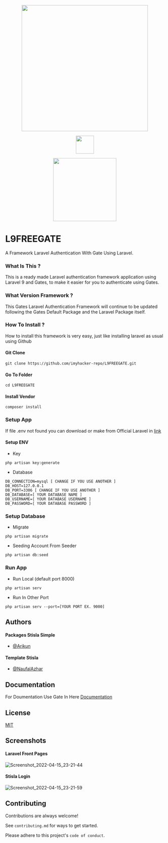 <p align="center"><a href="https://laravel.com" target="_blank"><img src="https://raw.githubusercontent.com/laravel/art/master/logo-lockup/5%20SVG/2%20CMYK/1%20Full%20Color/laravel-logolockup-cmyk-red.svg" width="400"></a><p>
<p align="center"><img src="https://icon-library.com/images/x-png-icon/x-png-icon-11.jpg" width="57"></p>
<p align="center"><a href="https://laravel.com/docs/9.x/authorization#gates" target="_blank"><img src="https://www.pinclipart.com/picdir/big/31-318277_gate-clipart-icon-gate-clipart-png-hd-transparent.png" width="200"></a><p>
    
# L9FREEGATE

A Framework Laravel Authentication With Gate Using Laravel.

### What Is This ? 
This is a ready made Laravel authentication framework application using Laravel 9 and Gates, to make it easier for you to authenticate using Gates.

### What Version Framework ?
This Gates Laravel Authentication Framework will continue to be updated following the Gates Default Package and the Laravel Package itself.

### How To Install ? 
How to install this framework is very easy, just like installing laravel as usual using Github

#### Git Clone

```
git clone https://github.com/imyhacker-repo/L9FREEGATE.git

```

#### Go To Folder
```
cd L9FREEGATE
```

#### Install Vendor

```
composer install
```

### Setup App

If file .env not found you can download or make from Official Laravel in [link](https://raw.githubusercontent.com/laravel/laravel/9.x/.env.example)

#### Setup ENV
-   Key
```
php artisan key:generate
```
-   Database 
```
DB_CONNECTION=mysql [ CHANGE IF YOU USE ANOTHER ]
DB_HOST=127.0.0.1
DB_PORT=3306 [ CHANGE IF YOU USE ANOTHER ]
DB_DATABASE=[ YOUR DATABASE NAME ]
DB_USERNAME=[ YOUR DATABASE USERNAME ]
DB_PASSWORD=[ YOUR DATABASE PASSWORD ]

```


### Setup Database 
- Migrate
```
php artisan migrate
```
- Seeding Account From Seeder
```
php artisan db:seed
```

### Run App
- Run Local (default port 8000)
```
php artisan serv
```
- Run In Other Port 
```
php artisan serv --port=[YOUR PORT EX. 9000]
```
## Authors

#### Packages Stisla Simple
- [@Arikun](https://www.github.com/imyhacker)

#### Template Stisla
- [@NaufalAzhar](https://github.com/nauvalazhar)
## Documentation


For Doumentation Use Gate In Here 
[Documentation](https://suara-teknoindonesia.blogspot.com/2020/11/authorization-dengan-gates-laravel-8.html)


## License

[MIT](https://choosealicense.com/licenses/mit/)


## Screenshots

#### Laravel Front Pages
![Screenshot_2022-04-15_23-21-44](https://user-images.githubusercontent.com/45889833/163595898-65fa5968-43ef-4990-ba2b-79dce1493423.png)


#### Stisla Login 
![Screenshot_2022-04-15_23-21-59](https://user-images.githubusercontent.com/45889833/163596004-645764d4-3cfc-4bfb-ba88-8bd5af321276.png)

## Contributing

Contributions are always welcome!

See `contributing.md` for ways to get started.

Please adhere to this project's `code of conduct`.

